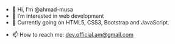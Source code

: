 - 👋 Hi, I’m @ahmad-musa
- 👀 I’m interested in web development
- 🌱 Currently going on HTML5, CSS3, Bootstrap and JavaScript.
<!--- 💞️ I’m looking to collaborate on ... --->
- 📫 How to reach me: dev.official.am@gmail.com

<!---
ahmad-musa/ahmad-musa is a ✨ special ✨ repository because its `README.md` (this file) appears on your GitHub profile.
You can click the Preview link to take a look at your changes.
--->
